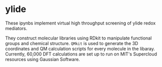 # ylide

These ipynbs implement virtual high throughput screening of ylide redox mediators. <br>

They construct molecular libraries using RDkit to manipulate functional groups and chemical structure. `QMkit` is used to generate the 3D coordinates and QM calculation scripts for every molecule in the libaray.
Currently, 60,000 DFT calculations are set up to run on MIT's Supercloud resources using Gaussian Software.
